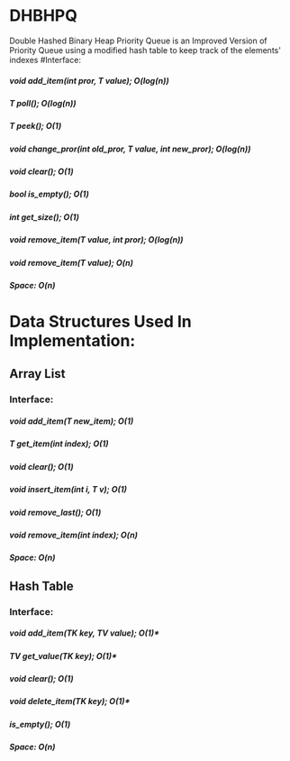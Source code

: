 # DHBHPQ
Double Hashed Binary Heap Priority Queue is an Improved Version of Priority Queue using a modified hash table to keep track of the elements' indexes
#Interface:
  ##### void add_item(int pror, T value); O(log(n))
  ##### T poll(); O(log(n))
  ##### T peek(); O(1)
  ##### void change_pror(int old_pror, T value, int new_pror); O(log(n))
  ##### void clear(); O(1)
  ##### bool is_empty(); O(1)
  ##### int get_size(); O(1)
  ##### void remove_item(T value, int pror); O(log(n))
  ##### void remove_item(T value); O(n)
  ##### Space: O(n)
# Data Structures Used In Implementation:
## Array List
### Interface:
  ##### void add_item(T new_item); O(1)
  ##### T get_item(int index); O(1)
  ##### void clear(); O(1)
  ##### void insert_item(int i, T v); O(1)
  ##### void remove_last(); O(1) 
  ##### void remove_item(int index); O(n)
  ##### Space: O(n)
## Hash Table
### Interface:
  ##### void add_item(TK key, TV value); O(1)*
  ##### TV get_value(TK key); O(1)*
  ##### void clear(); O(1)
  ##### void delete_item(TK key); O(1)*
  ##### is_empty(); O(1)
  ##### Space: O(n)
